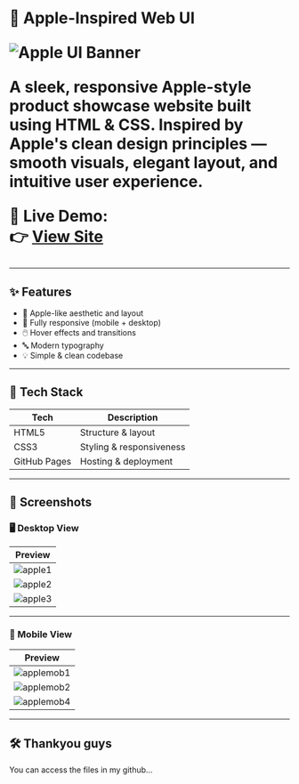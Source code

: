 <h1 align=center">🍏 Apple-Inspired Web UI

  ![Apple UI Banner](https://capsule-render.vercel.app/api?type=waving&color=gradient&height=200&section=header&text=Apple%20Inspired%20Web%20UI&fontSize=30&fontColor=ffffff)

A sleek, responsive Apple-style product showcase website built using HTML & CSS. Inspired by Apple's clean design principles — smooth visuals, elegant layout, and intuitive user experience.

🔗 **Live Demo:**  
👉 [View Site](https://aswinash05.github.io/Apple_inspired_web/)

---

## ✨ Features

- 🍎 Apple-like aesthetic and layout
- 📱 Fully responsive (mobile + desktop)
- 🖱️ Hover effects and transitions
- 🔤 Modern typography
- 💡 Simple & clean codebase

---

## 🚀 Tech Stack

| Tech     | Description               |
|----------|---------------------------|
| HTML5    | Structure & layout         |
| CSS3     | Styling & responsiveness   |
| GitHub Pages | Hosting & deployment     |

---

## 📸 Screenshots

### 🖥️ Desktop View

| Preview |
|--------|
| ![apple1](https://github.com/user-attachments/assets/def6488e-4753-40e7-90ee-99f565a148c1) |
| ![apple2](https://github.com/user-attachments/assets/e5ca35b5-bd4c-45a8-adb8-4f9d2492ca76) |
| ![apple3](https://github.com/user-attachments/assets/587e0f1c-1b0b-44c6-9a74-459a363a6f2f) |

---

### 📱 Mobile View

| Preview |
|--------|
| ![applemob1](https://github.com/user-attachments/assets/388f8a8a-d3c5-4d98-84f3-f6b36d8eb143) |
| ![applemob2](https://github.com/user-attachments/assets/7e4a1fcc-3248-4c96-b332-9ccb79fc5618) |
| ![applemob4](https://github.com/user-attachments/assets/0a4a03f5-4b54-4462-8ffc-50a8152055dc) |

---

## 🛠️ Thankyou guys

You can access the files in my github...
